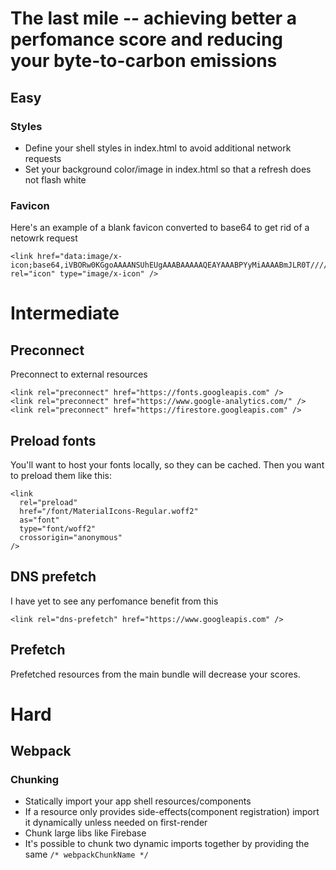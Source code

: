 # The last mile -- achieving better a perfomance score and reducing your byte-to-carbon emissions

## Easy

### Styles
 - Define your shell styles in index.html to avoid additional network requests
 - Set your background color/image in index.html so that a refresh does not flash white

 
### Favicon
Here's an example of a blank favicon converted to base64 to get rid of a netowrk request

```
<link href="data:image/x-icon;base64,iVBORw0KGgoAAAANSUhEUgAAABAAAAAQEAYAAABPYyMiAAAABmJLR0T///////8JWPfcAAAACXBIWXMAAABIAAAASABGyWs+AAAAF0lEQVRIx2NgGAWjYBSMglEwCkbBSAcACBAAAeaR9cIAAAAASUVORK5CYII=" rel="icon" type="image/x-icon" />
```

# Intermediate

## Preconnect
Preconnect to external resources

```
<link rel="preconnect" href="https://fonts.googleapis.com" />
<link rel="preconnect" href="https://www.google-analytics.com/" />
<link rel="preconnect" href="https://firestore.googleapis.com" />
```

## Preload fonts
You'll want to host your fonts locally, so they can be cached. Then you want to preload them like this:

```
<link
  rel="preload"
  href="/font/MaterialIcons-Regular.woff2"
  as="font"
  type="font/woff2"
  crossorigin="anonymous"
/>
```

## DNS prefetch
I have yet to see any perfomance benefit from this

```
<link rel="dns-prefetch" href="https://www.googleapis.com" />
```

## Prefetch
Prefetched resources from the main bundle will decrease your scores.

# Hard

## Webpack
### Chunking
 - Statically import your app shell resources/components
 - If a resource only provides side-effects(component registration) import it dynamically unless needed on first-render
 - Chunk large libs like Firebase
 - It's possible to chunk two dynamic imports together by providing the same `/* webpackChunkName */`



